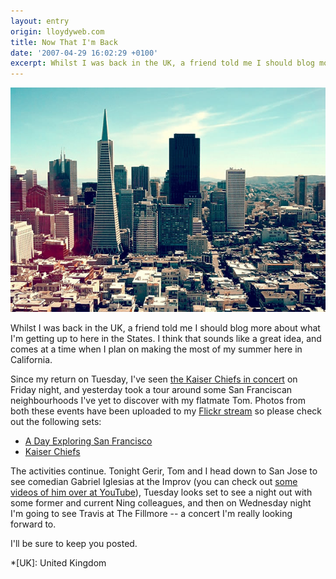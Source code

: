 ```yaml
---
layout: entry
origin: lloydyweb.com
title: Now That I'm Back
date: '2007-04-29 16:02:29 +0100'
excerpt: Whilst I was back in the UK, a friend told me I should blog more about what I'm getting up to here in the States. I think that sounds like a great idea, and comes at a time when I plan on making the most of my summer here in California.
---
```

![Downtown San Francisco from Coit Tower](/assets/images/2007/04/now_that_im_back.jpg)

Whilst I was back in the UK, a friend told me I should blog more about what I'm getting up to here in the States. I think that sounds like a great idea, and comes at a time when I plan on making the most of my summer here in California.

Since my return on Tuesday, I've seen [the Kaiser Chiefs in concert][1] on Friday night, and yesterday took a tour around some San Franciscan neighbourhoods I've yet to discover with my flatmate Tom. Photos from both these events have been uploaded to my [Flickr stream][2] so please check out the following sets:

* [A Day Exploring San Francisco][3]
* [Kaiser Chiefs][4]

The activities continue. Tonight Gerir, Tom and I head down to San Jose to see comedian Gabriel Iglesias at the Improv (you can check out [some videos of him over at YouTube][5]), Tuesday looks set to see a night out with some former and current Ning colleagues, and then on Wednesday night I'm going to see Travis at The Fillmore -- a concert I'm really looking forward to.

I'll be sure to keep you posted.

[1]: /2007/04/kaiser_chiefs_warfield
[2]: http://flickr.com/photos/paulrobertlloyd/
[3]: http://flickr.com/photos/paulrobertlloyd/sets/72157622798017859/
[4]: http://flickr.com/photos/paulrobertlloyd/sets/72157622639222453/
[5]: http://www.youtube.com/results?search_query=Gabriel+Iglesias

*[UK]: United Kingdom